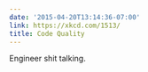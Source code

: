 ```yaml
---
date: '2015-04-20T13:14:36-07:00'
link: https://xkcd.com/1513/
title: Code Quality
---
```


Engineer shit talking.

